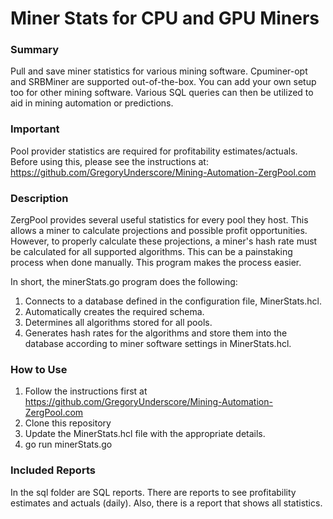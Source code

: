 # **Miner Stats for CPU and GPU Miners**

### **Summary**
Pull and save miner statistics for various mining software. Cpuminer-opt and SRBMiner are supported 
out-of-the-box. You can add your own setup too for other mining software. Various SQL queries can then 
be utilized to aid in mining automation or predictions.

### **Important**
Pool provider statistics are required for profitability estimates/actuals. Before using this, please see the instructions at: https://github.com/GregoryUnderscore/Mining-Automation-ZergPool.com

### **Description**
ZergPool provides several useful statistics for every pool they host. This allows a miner to calculate projections
and possible profit opportunities. However, to properly calculate these projections, a miner's hash rate must be calculated
for all supported algorithms. This can be a painstaking process when done manually. This program makes the process easier. 

In short, the minerStats.go program does the following:
1. Connects to a database defined in the configuration file, MinerStats.hcl.
2. Automatically creates the required schema.
3. Determines all algorithms stored for all pools.
4. Generates hash rates for the algorithms and store them into the database according to miner software settings
in MinerStats.hcl.

### **How to Use**

1. Follow the instructions first at https://github.com/GregoryUnderscore/Mining-Automation-ZergPool.com
2. Clone this repository
3. Update the MinerStats.hcl file with the appropriate details.
4. go run minerStats.go

### **Included Reports**
In the sql folder are SQL reports. There are reports to see profitability estimates and actuals (daily). Also, there is a report
that shows all statistics.
